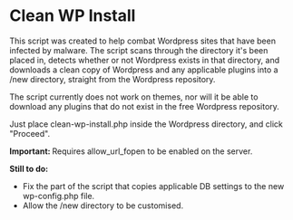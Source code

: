 # Clean WP Install

This script was created to help combat Wordpress sites that have been infected by malware. The script scans through the directory it's been placed in, detects whether or not Wordpress exists in that directory, and downloads a clean copy of Wordpress and any applicable plugins into a /new directory, straight from the Wordpress repository.

The script currently does not work on themes, nor will it be able to download any plugins that do not exist in the free Wordpress repository.

Just place clean-wp-install.php inside the Wordpress directory, and click "Proceed".

<b>Important: </b>Requires allow_url_fopen to be enabled on the server.

<b>Still to do:</b>
<ul>
<li>Fix the part of the script that copies applicable DB settings to the new wp-config.php file.</li>
<li>Allow the /new directory to be customised.</li>
</ul>
